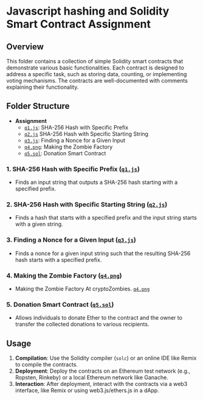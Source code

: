 # Javascript hashing and Solidity Smart Contract Assignment

## Overview

This folder contains a collection of simple Solidity smart contracts that demonstrate various basic functionalities. Each contract is designed to address a specific task, such as storing data, counting, or implementing voting mechanisms. The contracts are well-documented with comments explaining their functionality.

## Folder Structure

- **Assignment**
  - [`q1.js`](q1.js): SHA-256 Hash with Specific Prefix
  - [`q2.js`](q2.js) SHA-256 Hash with Specific Starting String
  - [`q3.js`](q3.js): Finding a Nonce for a Given Input
  - [`q4.png`](q4.png): Making the Zombie Factory
  - [`q5.sol`](q5.sol): Donation Smart Contract

### 1. **SHA-256 Hash with Specific Prefix ([`q1.js`](q1.js))**

- Finds an input string that outputs a SHA-256 hash starting with a specified prefix.

### 2. **SHA-256 Hash with Specific Starting String ([`q2.js`](q2.js))**

- Finds a hash that starts with a specified prefix and the input string starts with a given string.

### 3. **Finding a Nonce for a Given Input ([`q3.js`](q3.js))**

- Finds a nonce for a given input string such that the resulting SHA-256 hash starts with a specified prefix.

### 4. **Making the Zombie Factory ([`q4.png`](q4.png))**

- Making the Zombie Factory At cryptoZombies. [`q4.png`](q4.png)

### 5. **Donation Smart Contract ([`q5.sol`](q5.sol))**

- Allows individuals to donate Ether to the contract and the owner to transfer the collected donations to various recipients.

## Usage

1. **Compilation**: Use the Solidity compiler (`solc`) or an online IDE like Remix to compile the contracts.
2. **Deployment**: Deploy the contracts on an Ethereum test network (e.g., Ropsten, Rinkeby) or a local Ethereum network like Ganache.
3. **Interaction**: After deployment, interact with the contracts via a web3 interface, like Remix or using web3.js/ethers.js in a dApp.

